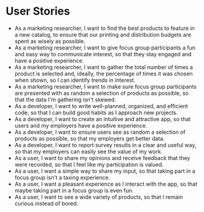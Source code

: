 # User Stories

  * As a marketing researcher, I want to find the best products to feature in a new catalog, to ensure that our printing and distribution budgets are spent as wisely as possible.
  * As a marketing researcher, I want to give focus group participants a fun and easy way to communicate interest, so that they stay engaged and have a positive experience.
  * As a marketing researcher, I want to gather the total number of times a product is selected and, ideally, the percentage of times it was chosen when shown, so I can identify trends in interest.
  * As a marketing researcher, I want to make sure focus group participants are presented with as random a selection of products as possible, so that the data I'm gathering isn't skewed.
  * As a developer, I want to write well-planned, organized, and efficient code, so that I can build good habits as I approach new projects.
  * As a developer, I want to create an intuitive and attractive app, so that users and my employers have a positive experience.
  * As a developer, I want to ensure users see as random a selection of products as possible, so that my employers get better data.
  * As a developer, I want to report survey results in a clear and useful way, so that my employers can easily see the value of my work.
  * As a user, I want to share my opinions and receive feedback that they were recorded, so that I feel like my participation is valued.
  * As a user, I want a simple way to share my input, so that taking part in a focus group isn't a taxing experience.
  * As a user, I want a pleasant experience as I interact with the app, so that maybe taking part in a focus group is even fun.
  * As a user, I want to see a wide variety of products, so that I remain curious instead of bored.
